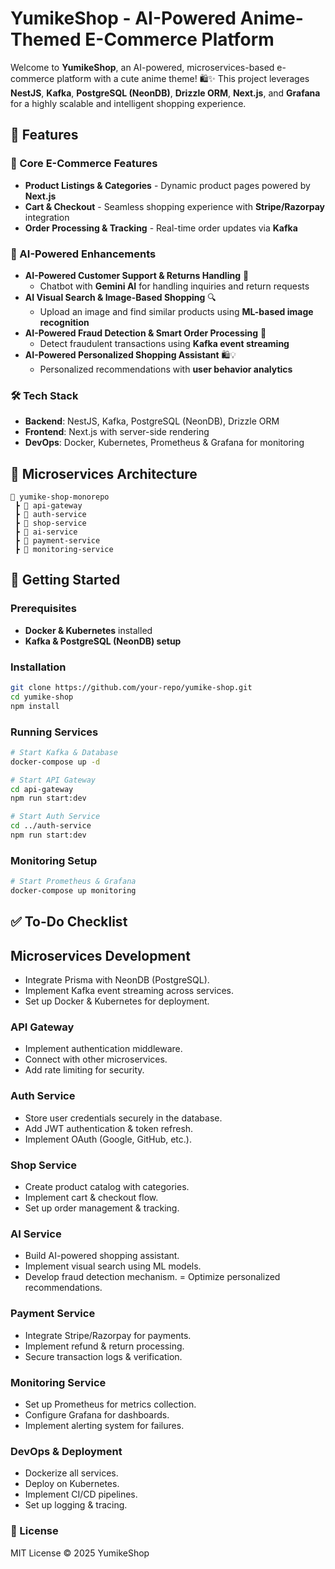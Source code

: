 # YumikeShop - AI-Powered Anime-Themed E-Commerce Platform



Welcome to **YumikeShop**, an AI-powered, microservices-based e-commerce platform with a cute anime theme! 🛍️✨ This project leverages **NestJS**, **Kafka**, **PostgreSQL (NeonDB)**, **Drizzle ORM**, **Next.js**, and **Grafana** for a highly scalable and intelligent shopping experience.

## 🌟 Features

### 🛒 Core E-Commerce Features

- **Product Listings & Categories** - Dynamic product pages powered by **Next.js**
- **Cart & Checkout** - Seamless shopping experience with **Stripe/Razorpay** integration
- **Order Processing & Tracking** - Real-time order updates via **Kafka**

### 🧠 AI-Powered Enhancements

- **AI-Powered Customer Support & Returns Handling** 🤖
  - Chatbot with **Gemini AI** for handling inquiries and return requests
- **AI Visual Search & Image-Based Shopping** 🔍
  - Upload an image and find similar products using **ML-based image recognition**
- **AI-Powered Fraud Detection & Smart Order Processing** 🚨
  - Detect fraudulent transactions using **Kafka event streaming**
- **AI-Powered Personalized Shopping Assistant** 🛍️💡
  - Personalized recommendations with **user behavior analytics**

### 🛠️ Tech Stack

- **Backend**: NestJS, Kafka, PostgreSQL (NeonDB), Drizzle ORM
- **Frontend**: Next.js with server-side rendering
- **DevOps**: Docker, Kubernetes, Prometheus & Grafana for monitoring

## 🎯 Microservices Architecture

```
📂 yumike-shop-monorepo
 ┣ 📂 api-gateway
 ┣ 📂 auth-service
 ┣ 📂 shop-service
 ┣ 📂 ai-service
 ┣ 📂 payment-service
 ┣ 📂 monitoring-service
```

## 🚀 Getting Started

### Prerequisites

- **Docker & Kubernetes** installed
- **Kafka & PostgreSQL (NeonDB) setup**

### Installation

```bash
git clone https://github.com/your-repo/yumike-shop.git
cd yumike-shop
npm install
```

### Running Services

```bash
# Start Kafka & Database
docker-compose up -d

# Start API Gateway
cd api-gateway
npm run start:dev

# Start Auth Service
cd ../auth-service
npm run start:dev
```

### Monitoring Setup

```bash
# Start Prometheus & Grafana
docker-compose up monitoring
```

## ✅ To-Do Checklist

## Microservices Development

- Integrate Prisma with NeonDB (PostgreSQL).
- Implement Kafka event streaming across services.
- Set up Docker & Kubernetes for deployment.

### API Gateway

- &#x20;Implement authentication middleware.
- Connect with other microservices.
- Add rate limiting for security.

### &#x20;Auth Service

- &#x20;Store user credentials securely in the database.
- Add JWT authentication & token refresh.
- Implement OAuth (Google, GitHub, etc.).

### Shop Service

- Create product catalog with categories.
- Implement cart & checkout flow.
- Set up order management & tracking.

### AI Service

- Build AI-powered shopping assistant.
- Implement visual search using ML models.
- Develop fraud detection mechanism.
= Optimize personalized recommendations.

### Payment Service

- Integrate Stripe/Razorpay for payments.
- Implement refund & return processing.
- Secure transaction logs & verification.

### Monitoring Service

- Set up Prometheus for metrics collection.
- Configure Grafana for dashboards.
- Implement alerting system for failures.

### DevOps & Deployment

- Dockerize all services.
- Deploy on Kubernetes.
- Implement CI/CD pipelines.
- Set up logging & tracing.

### 📜 License

MIT License © 2025 YumikeShop

